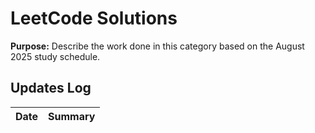 # LeetCode Solutions
**Purpose:** Describe the work done in this category based on the August 2025 study schedule.

## Updates Log
| Date | Summary |
|------|---------|
